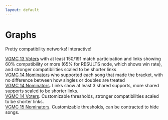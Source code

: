 ```yaml
---
layout: default
---
```


# Graphs

Pretty compatibility networks! Interactive!

[VGMC 13 Voters](./src/vgmc13/bracket.html) with at least 150/191 match participation and links showing 60% compatibility or more (65% for RESULTS node, which shows win rate), and stronger compatibilities scaled to be shorter links\
[VGMC 14 Nominators](./src/vgmc14/noms.html) who supported each song that made the bracket, with no difference between how singles or doubles are treated\
[VGMC 14 Nominators](./src/vgmc14/noms_contracted.html). Links show at least 3 shared supports, more shared supports scaled to be shorter links.\
[VGMC 14 Voters](./src/vgmc14/bracket.html). Customizable thresholds, stronger compatibilities scaled to be shorter links.\
[VGMC 15 Nominators](./src/vgmc15/noms.html). Customizable thresholds, can be contracted to hide songs.